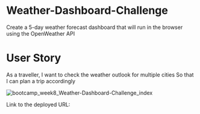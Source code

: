 # Weather-Dashboard-Challenge
Create a 5-day weather forecast dashboard that will run in the browser using the OpenWeather API

# User Story
As a traveller, I want to check the weather outlook for multiple cities
So that I can plan a trip accordingly

![bootcamp_week8_Weather-Dashboard-Challenge_index](https://user-images.githubusercontent.com/119426793/217388522-d825dc1d-6b5d-4178-8c84-bb3e978493cf.png)


Link to the deployed URL:
